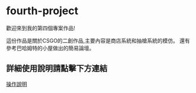 # fourth-project

歡迎來到我的第四個專案作品!

這份作品是關於CSGO的二創作品,主要內容是商店系統和抽槍系統的模仿。
還有參考巴哈姆特的小屋做出的簡易論壇。

## 詳細使用說明請點擊下方連結

[操作說明](C2/操作手冊(pdf).pdf)
